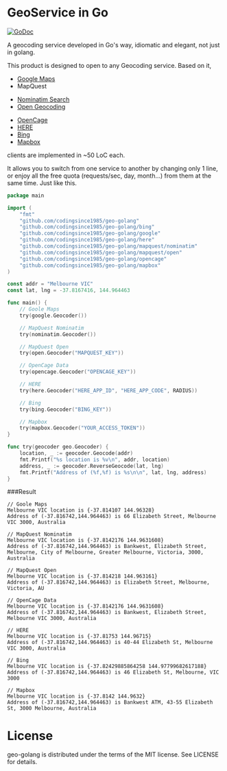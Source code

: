 GeoService in Go
==
[![GoDoc](https://godoc.org/github.com/codingsince1985/geo-golang?status.svg)](https://godoc.org/github.com/codingsince1985/geo-golang)

A geocoding service developed in Go's way, idiomatic and elegant, not just in golang.

This product is designed to open to any Geocoding service. Based on it,
+ [Google Maps](https://developers.google.com/maps/documentation/geocoding/)
+ MapQuest
 - [Nominatim Search](http://open.mapquestapi.com/nominatim/)
 - [Open Geocoding](http://open.mapquestapi.com/geocoding/)
+ [OpenCage](http://geocoder.opencagedata.com/api.html)
+ [HERE](https://developer.here.com/rest-apis/documentation/geocoder)
+ [Bing](https://msdn.microsoft.com/en-us/library/ff701715.aspx)
+ [Mapbox](https://www.mapbox.com/developers/api/geocoding/)

clients are implemented in ~50 LoC each.

It allows you to switch from one service to another by changing only 1 line, or enjoy all the free quota (requests/sec, day, month...) from them at the same time. Just like this.

```go
package main

import (
	"fmt"
	"github.com/codingsince1985/geo-golang"
	"github.com/codingsince1985/geo-golang/bing"
	"github.com/codingsince1985/geo-golang/google"
	"github.com/codingsince1985/geo-golang/here"
	"github.com/codingsince1985/geo-golang/mapquest/nominatim"
	"github.com/codingsince1985/geo-golang/mapquest/open"
	"github.com/codingsince1985/geo-golang/opencage"
	"github.com/codingsince1985/geo-golang/mapbox"
)

const addr = "Melbourne VIC"
const lat, lng = -37.8167416, 144.964463

func main() {
	// Goole Maps
	try(google.Geocoder())

	// MapQuest Nominatim
	try(nominatim.Geocoder())

	// MapQuest Open
	try(open.Geocoder("MAPQUEST_KEY"))

	// OpenCage Data
	try(opencage.Geocoder("OPENCAGE_KEY"))

	// HERE
	try(here.Geocoder("HERE_APP_ID", "HERE_APP_CODE", RADIUS))

	// Bing
	try(bing.Geocoder("BING_KEY"))

	// Mapbox
	try(mapbox.Geocoder("YOUR_ACCESS_TOKEN"))
}

func try(geocoder geo.Geocoder) {
	location, _ := geocoder.Geocode(addr)
	fmt.Printf("%s location is %v\n", addr, location)
	address, _ := geocoder.ReverseGeocode(lat, lng)
	fmt.Printf("Address of (%f,%f) is %s\n\n", lat, lng, address)
}
```
###Result
```
// Goole Maps
Melbourne VIC location is {-37.814107 144.96328}
Address of (-37.816742,144.964463) is 66 Elizabeth Street, Melbourne VIC 3000, Australia

// MapQuest Nominatim
Melbourne VIC location is {-37.8142176 144.9631608}
Address of (-37.816742,144.964463) is Bankwest, Elizabeth Street, Melbourne, City of Melbourne, Greater Melbourne, Victoria, 3000, Australia

// MapQuest Open
Melbourne VIC location is {-37.814218 144.963161}
Address of (-37.816742,144.964463) is Elizabeth Street, Melbourne, Victoria, AU

// OpenCage Data
Melbourne VIC location is {-37.8142176 144.9631608}
Address of (-37.816742,144.964463) is Bankwest, Elizabeth Street, Melbourne VIC 3000, Australia

// HERE
Melbourne VIC location is {-37.81753 144.96715}
Address of (-37.816742,144.964463) is 40-44 Elizabeth St, Melbourne VIC 3000, Australia

// Bing
Melbourne VIC location is {-37.82429885864258 144.97799682617188}
Address of (-37.816742,144.964463) is 46 Elizabeth St, Melbourne, VIC 3000

// Mapbox
Melbourne VIC location is {-37.8142 144.9632}
Address of (-37.816742,144.964463) is Bankwest ATM, 43-55 Elizabeth St, 3000 Melbourne, Australia
```
License
==
geo-golang is distributed under the terms of the MIT license. See LICENSE for details.
